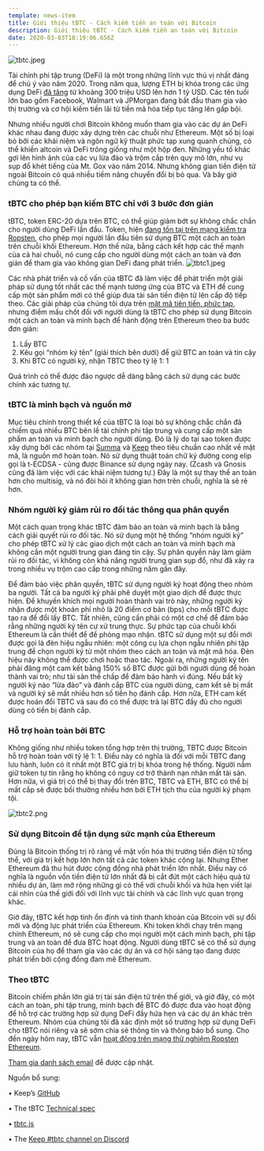 ```yaml
---
template: news-item
title: Giới thiệu tBTC - Cách kiếm tiền an toán với Bitcoin
description: Giới thiệu tBTC - Cách kiếm tiền an toán với Bitcoin
date: 2020-03-03T18:19:06.656Z
---
```

![tbtc.jpeg](https://images.hive.blog/DQmR1uit5F8eNmYFHz7UXhYG2fArg9MAJFSRDDGUBAtpd1W/tbtc.jpeg)

Tài chính phi tập trung (DeFi) là một trong những lĩnh vực thú vị nhất đáng để chú ý vào năm 2020. Trong năm qua, lượng ETH bị khóa trong các ứng dụng DeFi [đã tăng](https://cointelegraph.com/news/defi-begins-to-move-from-a-sub-niche-market-to-mainstream-finance) từ khoảng 300 triệu USD lên hơn 1 tỷ USD. Các tên tuổi lớn bao gồm Facebook, Walmart và JPMorgan đang bắt đầu tham gia vào thị trường và cơ hội kiếm tiền lãi từ tiền mã hóa tiếp tục tăng lên gấp bội.

Nhưng nhiều người chơi Bitcoin không muốn tham gia vào các dự án DeFi khác nhau đang được xây dựng trên các chuỗi như Ethereum. Một số bị loại bỏ bởi các khái niệm và ngôn ngữ kỹ thuật phức tạp xung quanh chúng, có thể khiến altcoin và DeFi trông giống như một hộp đen. Những yếu tố khác gợi lên hình ảnh của các vụ lừa đảo và trộm cắp trên quy mô lớn, như vụ sụp đổ khét tiếng của Mt. Gox vào năm 2014. Nhưng không gian tiền điện tử ngoài Bitcoin có quá nhiều tiềm năng chuyển đổi bị bỏ qua. Và bây giờ chúng ta có thể. 

### tBTC cho phép bạn kiếm BTC chỉ với 3 bước đơn giản 

tBTC, token ERC-20 dựa trên BTC, có thể giúp giảm bớt sự không chắc chắn cho người dùng DeFi lần đầu. Token, hiện [đang tồn tại trên mạng kiểm tra Ropsten](https://tbtc.network/news/2020-02-14-ropsten), cho phép mọi người lần đầu tiên sử dụng BTC một cách an toàn trên chuỗi khối Ethereum. Hơn thế nữa, bằng cách kết hợp các thế mạnh của cả hai chuỗi, nó cung cấp cho người dùng một cách an toàn và đơn giản để tham gia vào không gian DeFi đang phát triển. 
![tbtc1.jpeg](https://images.hive.blog/DQmQtqcRuwPY8TU4gL5Seh4vbTwr6xormooa1c8d6fReKNF/tbtc1.jpeg)


Các nhà phát triển và cố vấn của tBTC đã làm việc để phát triển một giải pháp sử dụng tốt nhất các thế mạnh tương ứng của BTC và ETH để cung cấp một sản phẩm mới có thể giúp đưa tài sản tiền điện tử lên cấp độ tiếp theo. Các giải pháp của chúng tôi dựa trên [mật mã tiên tiến, phức tạp](https://blog.keep.network/building-bridges-between-blockchains-with-t-ecdsa-keeps-e58d6debb8fd), nhưng điểm mấu chốt đối với người dùng là tBTC cho phép sử dụng Bitcoin một cách an toàn và minh bạch để hành động trên Ethereum theo ba bước đơn giản:
1.	Lấy BTC
2.	Kêu gọi “nhóm ký tên” (giải thích bên dưới) để giữ BTC an toàn và tin cậy 
3.	Khi BTC có người ký, nhận TBTC theo tỷ lệ 1: 1 

Quá trình có thể được đảo ngược dễ dàng bằng cách sử dụng các bước chính xác tương tự.

### tBTC là minh bạch và nguồn mở

Mục tiêu chính trong thiết kế của tBTC là loại bỏ sự không chắc chắn đã chiếm quá nhiều BTC bên lề tài chính phi tập trung và cung cấp một sản phẩm an toàn và minh bạch cho người dùng. Đó là lý do tại sao token được xây dựng bởi các nhóm tại [Summa](https://summa.one/) và [Keep](https://keep.network/) theo tiêu chuẩn cao nhất về mật mã, là nguồn mở hoàn toàn. Nó sử dụng thuật toán chữ ký đường cong elip gọi là t-ECDSA - cũng được Binance sử dụng ngày nay. (Zcash và Gnosis cũng đã làm việc với các khái niệm tương tự.) Đây là một sự thay thế an toàn hơn cho multisig, và nó đòi hỏi ít không gian hơn trên chuỗi, nghĩa là sẽ rẻ hơn.

### Nhóm người ký giảm rủi ro đối tác thông qua phân quyền

Một cách quan trọng khác tBTC đảm bảo an toàn và minh bạch là bằng cách giải quyết rủi ro đối tác. Nó sử dụng một hệ thống “nhóm người ký” cho phép tBTC xử lý các giao dịch một cách an toàn và minh bạch mà không cần một người trung gian đáng tin cậy. Sự phân quyền này làm giảm rủi ro đối tác, vì không còn khả năng người trung gian sụp đổ, như đã xảy ra trong nhiều vụ trộm cao cấp trong những năm gần đây.

Để đảm bảo việc phân quyền, tBTC sử dụng người ký hoạt động theo nhóm ba người. Tất cả ba người ký phải phê duyệt một giao dịch để được thực hiện. Để khuyến khích mọi người hoàn thành vai trò này, những người ký nhận được một khoản phí nhỏ là 20 điểm cơ bản (bps) cho mỗi tBTC được tạo ra để đổi lấy BTC. Tất nhiên, cũng cần phải có một cơ chế để đảm bảo rằng những người ký tên cư xử trung thực. Sự phức tạp của chuỗi khối Ethereum là cần thiết để đề phòng mạo nhận.
tBTC sử dụng một sự đổi mới được gọi là đèn hiệu ngẫu nhiên: một công cụ lựa chọn ngẫu nhiên phi tập trung để chọn người ký từ một nhóm theo cách an toàn và mật mã hóa. Đèn hiệu này không thể được chơi hoặc thao tác. Ngoài ra, những người ký tên phải đăng một cam kết bằng 150% số BTC được gửi bởi người dùng để hoàn thành vai trò; như tài sản thế chấp để đảm bảo hành vi đúng. Nếu bất kỳ người ký nào “lừa đảo” và đánh cắp BTC của người dùng, cam kết sẽ bị mất và người ký sẽ mất nhiều hơn số tiền họ đánh cắp. Hơn nữa, ETH cam kết được hoán đổi TBTC và sau đó có thể được trả lại BTC đầy đủ cho người dùng có tiền bị đánh cắp.

### Hỗ trợ hoàn toàn bởi BTC
Không giống như nhiều token tổng hợp trên thị trường, TBTC được Bitcoin hỗ trợ hoàn toàn với tỷ lệ 1: 1. Điều này có nghĩa là đối với mỗi TBTC đang lưu hành, luôn có ít nhất một BTC giá trị bị khóa trong hệ thống. Người nắm giữ token tự tin rằng họ không có nguy cơ trở thành nạn nhân mất tài sản. Hơn nữa, vì giá trị có thể bị thay đổi trên BTC, TBTC và ETH, BTC có thể bị mất cắp sẽ được bồi thường nhiều hơn bởi ETH tịch thu của người ký phạm tội. 

![tbtc2.png](https://images.hive.blog/DQmTicqubo2t4KK8C1sc1JaLvp1xmVxVPqtABkDQbAefLVG/tbtc2.png)


### Sử dụng Bitcoin để tận dụng sức mạnh của Ethereum

Đúng là Bitcoin thống trị rõ ràng về mặt vốn hóa thị trường tiền điện tử tổng thể, với giá trị kết hợp lớn hơn tất cả các token khác cộng lại. Nhưng Ether Ethereum đã thu hút được cộng đồng nhà phát triển lớn nhất. Điều này có nghĩa là nguồn vốn tiền điện tử lớn nhất đã bị cắt đứt một cách hiệu quả từ nhiều dự án, làm mở rộng những gì có thể với chuỗi khối và hứa hẹn viết lại cái nhìn của thế giới đối với lĩnh vực tài chính và các lĩnh vực quan trọng khác.

Giờ đây, tBTC kết hợp tính ổn định và tính thanh khoản của Bitcoin với sự đổi mới và động lực phát triển của Ethereum. Khi token khởi chạy trên mạng chính Ethereum, nó sẽ cung cấp cho mọi người một cách minh bạch, phi tập trung và an toàn để đưa BTC hoạt động. Người dùng tBTC sẽ có thể sử dụng Bitcoin của họ để tham gia vào các dự án và cơ hội sáng tạo đang được phát triển bởi cộng đồng đam mê Ethereum.

### Theo tBTC

Bitcoin chiếm phần lớn giá trị tài sản điện tử trên thế giới, và giờ đây, có một cách an toàn, phi tập trung, minh bạch để BTC đó được đưa vào hoạt động để hỗ trợ các trường hợp sử dụng DeFi đầy hứa hẹn và các dự án khác trên Ethereum. Nhóm của chúng tôi đã xác định một số trường hợp sử dụng DeFi cho tBTC nói riêng và sẽ sớm chia sẻ thông tin và thông báo bổ sung. Cho đến ngày hôm nay, tBTC vẫn [hoạt động trên mạng thử nghiệm Ropsten Ethereum](https://tbtc.network/news/2020-02-14-ropsten). 

[Tham gia danh sách email](https://tbtc.network/#mailing-list) để được cập nhật.

Nguồn bổ sung:

•	Keep’s [GitHub](https://github.com/keep-network)

•	The tBTC [Technical spec](http://docs.keep.network/tbtc/index.pdf)

•	[tbtc.js](https://tbtc.network/news/2020-02-14-announcing-tbtc-js)

•	The [Keep #tbtc channel on Discord](https://chat.tbtc.network)